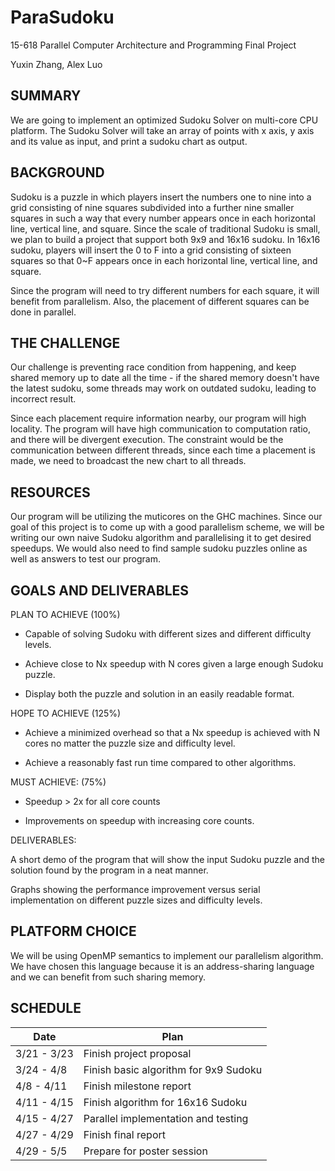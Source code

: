 # ParaSudoku
15-618 Parallel Computer Architecture and Programming Final Project

Yuxin Zhang, Alex Luo

## SUMMARY
We are going to implement an optimized Sudoku Solver on multi-core CPU platform. The Sudoku Solver will take an array of points with x axis, y axis and its value as input, and print a sudoku chart as output. 

## BACKGROUND
Sudoku is a puzzle in which players insert the numbers one to nine into a grid consisting of nine squares subdivided into a further nine smaller squares in such a way that every number appears once in each horizontal line, vertical line, and square. Since the scale of traditional Sudoku is small, we plan to build a project that support both 9x9 and 16x16 sudoku. In 16x16 sudoku, players will insert the 0 to F into a grid consisting of sixteen squares so that 0~F appears once in each horizontal line, vertical line, and square.

Since the program will need to try different numbers for each square, it will benefit from parallelism. Also, the placement of different squares can be done in parallel.

## THE CHALLENGE
Our challenge is preventing race condition from happening, and keep shared memory up to date all the time - if the shared memory doesn't have the latest sudoku, some threads may work on outdated sudoku, leading to incorrect result.  

Since each placement require information nearby, our program will high locality. The program will have high communication to computation ratio, and there will be divergent execution. The constraint would be the communication between different threads, since each time a placement is made, we need to broadcast the new chart to all threads. 

## RESOURCES
Our program will be utilizing the muticores on the GHC machines. Since our goal of this project is to come up with a good parallelism scheme, we will be writing our own naive Sudoku algorithm and parallelising it to get desired speedups. We would also need to find sample sudoku puzzles online as well as answers to test our program. 

## GOALS AND DELIVERABLES
PLAN TO ACHIEVE (100%)
* Capable of solving Sudoku with different sizes and different difficulty levels.

* Achieve close to Nx speedup with N cores given a large enough Sudoku puzzle.

* Display both the puzzle and solution in an easily readable format.

HOPE TO ACHIEVE (125%)

* Achieve a minimized overhead so that a Nx speedup is achieved with N cores no matter the puzzle size and difficulty level.

* Achieve a reasonably fast run time compared to other algorithms. 

MUST ACHIEVE: (75%)

* Speedup > 2x for all core counts

* Improvements on speedup with increasing core counts.

DELIVERABLES:

A short demo of the program that will show the input Sudoku puzzle and the solution found by the program in a neat manner.

Graphs showing the performance improvement versus serial implementation on different puzzle sizes and difficulty levels.

## PLATFORM CHOICE
We will be using OpenMP semantics to implement our parallelism algorithm. We have chosen this language because it is an address-sharing language and we can benefit from such sharing memory. 

## SCHEDULE
| Date | Plan |
| --------- | ----------- |
| 3/21 - 3/23 | Finish project proposal |
| 3/24 - 4/8 | Finish basic algorithm for 9x9 Sudoku |
| 4/8 - 4/11 | Finish milestone report |
| 4/11 - 4/15 | Finish algorithm for 16x16 Sudoku | 
| 4/15 - 4/27  | Parallel implementation and testing | 
| 4/27 - 4/29 | Finish final report |
| 4/29 - 5/5 | Prepare for poster session |
